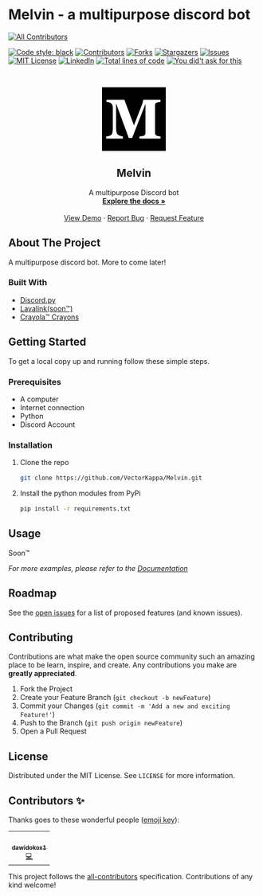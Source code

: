 # Melvin - a multipurpose discord bot

<!-- ALL-CONTRIBUTORS-BADGE:START - Do not remove or modify this section -->

[![All Contributors](https://img.shields.io/badge/all_contributors-1-orange.svg?style=flat-square)](#contributors-)

<!-- ALL-CONTRIBUTORS-BADGE:END -->

[![Code style: black][codestyle-shield]][codestyle-url]
[![Contributors][contributors-shield]][contributors-url]
[![Forks][forks-shield]][forks-url]
[![Stargazers][stars-shield]][stars-url]
[![Issues][issues-shield]][issues-url]
[![MIT License][license-shield]][license-url]
[![LinkedIn][linkedin-shield]][linkedin-url]
[![Total lines of code][codelines-shield]][codelines-url]
[![You did't ask for this][ydaft-shield]][ydaft-url]

<!-- PROJECT LOGO -->
<!-- markdownlint-disable -->
<br />
<p align="center">
  <a href="https://github.com/VectorKappa/Melvin">
    <img src="images/logo.png" alt="Logo" width="128" height="128">
  </a>

  <h2 align="center">Melvin</h2>

  <p align="center">
    A multipurpose Discord bot
    <br />
    <a href="https://github.com/VectorKappa/Melvin"><strong>Explore the docs »</strong></a>
    <br />
    <br />
    <a href="https://github.com/VectorKappa/Melvin">View Demo</a>
    ·
    <a href="https://github.com/VectorKappa/Melvin/issues">Report Bug</a>
    ·
    <a href="https://github.com/VectorKappa/Melvin/issues">Request Feature</a>
  </p>
</p>
<!-- markdownlint-restore -->

## About The Project

A multipurpose discord bot. More to come later!

### Built With

- [Discord.py](https://github.com/Rapptz/discord.py)
- [Lavalink(soon™)](https://github.com/Frederikam/Lavalink/)
- [Crayola™ Crayons](https://www.crayola.com/)

<!-- GETTING STARTED -->

## Getting Started

To get a local copy up and running follow these simple steps.

### Prerequisites

- A computer
- Internet connection
- Python
- Discord Account

### Installation

1. Clone the repo

   ```sh
   git clone https://github.com/VectorKappa/Melvin.git
   ```

2. Install the python modules from PyPi

   ```sh
   pip install -r requirements.txt
   ```

## Usage

Soon™

_For more examples, please refer to the [Documentation](https://github.com/VectorKappa/Melvin/wiki)_

## Roadmap

See the [open issues](https://github.com/VectorKappa/Melvin/issues) for a list of proposed features (and known issues).

## Contributing

Contributions are what make the open source community such an amazing place to be learn, inspire, and create. Any contributions you make are **greatly appreciated**.

1. Fork the Project
2. Create your Feature Branch (`git checkout -b newFeature`)
3. Commit your Changes (`git commit -m 'Add a new and exciting Feature!'`)
4. Push to the Branch (`git push origin newFeature`)
5. Open a Pull Request

<!-- LICENSE -->

## License

Distributed under the MIT License. See `LICENSE` for more information.

[contributors-shield]: https://img.shields.io/github/contributors/VectorKappa/Melvin.svg?style=for-the-badge
[contributors-url]: https://github.com/VectorKappa/Melvin/graphs/contributors
[forks-shield]: https://img.shields.io/github/forks/VectorKappa/Melvin.svg?style=for-the-badge
[forks-url]: https://github.com/VectorKappa/Melvin/network/members
[stars-shield]: https://img.shields.io/github/stars/VectorKappa/Melvin.svg?style=for-the-badge
[stars-url]: https://github.com/VectorKappa/Melvin/stargazers
[issues-shield]: https://img.shields.io/github/issues/VectorKappa/Melvin.svg?style=for-the-badge
[issues-url]: https://github.com/VectorKappa/Melvin/issues
[license-shield]: https://img.shields.io/github/license/VectorKappa/Melvin.svg?style=for-the-badge
[license-url]: https://github.com/VectorKappa/Melvin/blob/master/LICENSE.txt
[linkedin-shield]: https://img.shields.io/badge/-LinkedIn-black.svg?style=for-the-badge&logo=linkedin&colorB=555
[linkedin-url]: https://linkedin.com/in/VectorKappa
[codestyle-shield]: https://img.shields.io/badge/code%20style-black-000000?style=for-the-badge
[codestyle-url]: https://github.com/psf/black
[codelines-shield]: https://img.shields.io/tokei/lines/github/VectorKappa/Melvin?style=for-the-badge
[codelines-url]: https://www.gitmemory.com/VectorKappa/Melvin
[ydaft-shield]: https://img.shields.io/badge/You%20didn't-Ask%20for%20this-lightgrey?style=for-the-badge
[ydaft-url]: http://endless.horse/

## Contributors ✨

Thanks goes to these wonderful people ([emoji key](https://allcontributors.org/docs/en/emoji-key)):

<!-- ALL-CONTRIBUTORS-LIST:START - Do not remove or modify this section -->
<!-- prettier-ignore-start -->
<!-- markdownlint-disable -->
<table>
  <tr>
    <td align="center"><a href="https://github.com/dawidokox1"><img src="https://avatars.githubusercontent.com/u/16292679?v=4?s=100" width="100px;" alt=""/><br /><sub><b>dawidokox1</b></sub></a><br /><a href="https://github.com/VectorKappa/Melvin/commits?author=dawidokox1" title="Code">💻</a></td>
  </tr>
</table>

<!-- markdownlint-restore -->
<!-- prettier-ignore-end -->

<!-- ALL-CONTRIBUTORS-LIST:END -->

This project follows the [all-contributors](https://github.com/all-contributors/all-contributors) specification. Contributions of any kind welcome!
